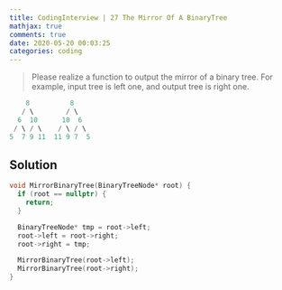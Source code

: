 ```yaml
---
title: CodingInterview | 27 The Mirror Of A BinaryTree
mathjax: true
comments: true
date: 2020-05-20 00:03:25
categories: coding
---
```


> Please realize a function to output the mirror of a binary tree.
> For example, input tree is left one, and output tree is right one.

```C++
    8          8    
   / \        / \   
  6  10      10  6  
 / \ / \    / \ / \ 
5  7 9 11  11 9 7  5
```

<!-- more -->

## Solution
```C++
void MirrorBinaryTree(BinaryTreeNode* root) {
  if (root == nullptr) {
    return;
  }

  BinaryTreeNode* tmp = root->left;
  root->left = root->right;
  root->right = tmp;

  MirrorBinaryTree(root->left);
  MirrorBinaryTree(root->right);
}
```
